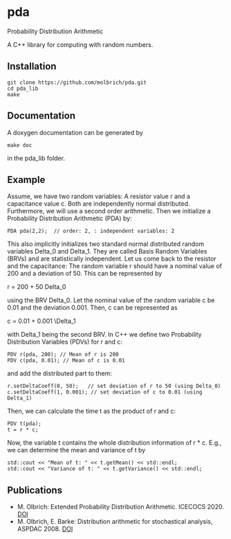 # pda
Probability Distribution Arithmetic

A C++ library for computing with random numbers.

## Installation
```
git clone https://github.com/molbrich/pda.git
cd pda_lib
make
```

## Documentation
A doxygen documentation can be generated by
```
make doc
```
in the pda_lib folder.

## Example

Assume, we have two random variables: A resistor value r and a capacitance value c. Both are independently normal distributed. 
Furthermore, we will use a second order arithmetic. Then we initialize a Probability Distribution Arithmetic (PDA) by:
```
PDA pda(2,2);  // order: 2, : independent variables: 2
```
This also implicitly initializes two standard normal distributed random variables Delta_0 and Delta_1.
They are called Basis Random Variables (BRVs) and are statistically independent.
Let us come back to the resistor and the capacitance:
The random variable r should have a nominal value of 200 and a deviation of 50. This can be represented by

r = 200 + 50 Delta_0

using the BRV Delta_0.
Let the nominal value of the random variable c be 0.01 and the deviation 0.001. Then, c can be represented as

c = 0.01 + 0.001 \Delta_1

with Delta_1 being the second BRV.
In C++ we define two Probability Distribution Variables (PDVs) for r and c:
```
PDV r(pda, 200); // Mean of r is 200
PDV c(pda, 0.01); // Mean of c is 0.01
```
and add the distributed part to them:
```
r.setDeltaCoeff(0, 50);   // set deviation of r to 50 (using Delta_0)
c.setDeltaCoeff(1, 0.001); // set deviation of c to 0.01 (using Delta_1)
```
Then, we can calculate the time t as the product of r and c:
```
PDV t(pda);
t = r * c;
```
Now, the variable t contains the whole distribution information of r * c.
E.g., we can determine the mean and variance of t by
```
std::cout << "Mean of t: " << t.getMean() << std::endl;
std::cout << "Variance of t: " << t.getVariance() << std::endl;
```

## Publications
* M. Olbrich: Extended Probability Distribution Arithmetic. ICECOCS 2020. [DOI](https://doi.org/10.1109/ICECOCS50124.2020.9314534)
* M. Olbrich, E. Barke: Distribution arithmetic for stochastical analysis, ASPDAC 2008. [DOI](https://doi.org/10.1109/ASPDAC.2008.4484009)
